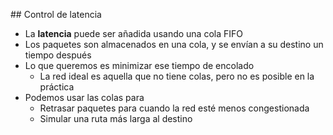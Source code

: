## Control de latencia

- La **latencia** puede ser añadida usando una cola FIFO
 - Los paquetes son almacenados en una cola, y se envían a su destino un tiempo después
 - Lo que queremos es minimizar ese tiempo de encolado
   - La red ideal es aquella que no tiene colas, pero no es posible en la práctica
 - Podemos usar las colas para
   - Retrasar paquetes para cuando la red esté menos congestionada
   - Simular una ruta más larga al destino
